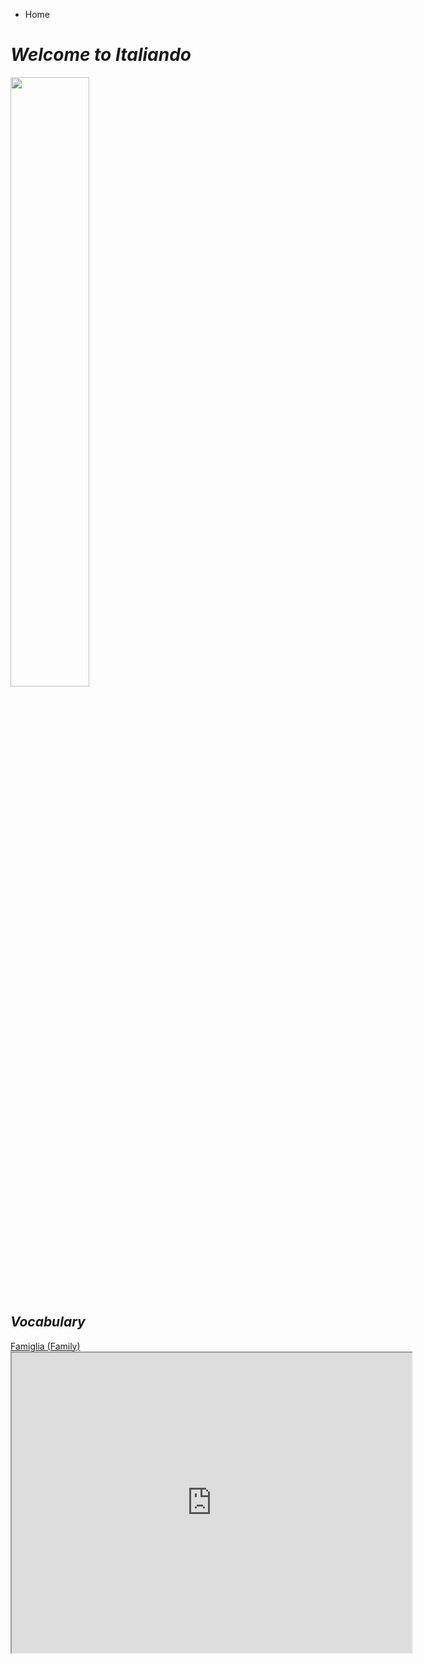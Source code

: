 <ul class="breadcrumb">
  <li>Home</li>
  </ul>
  
  

<h1><i><strong>Welcome to Italiando</strong></i></h1>

<img src="https://c1.staticflickr.com/1/219/482815089_0860b38e34_b.jpg" width="50%" >

<h2><i>Vocabulary</i></h2>
<a href="https://oscartuli.github.io/Italiando/Famiglia.html">Famiglia (Family)</a>


<iframe src="https://www.google.com/maps/d/embed?mid=1JYS6ay0CmAt2Z6jAn5aPa0hmFMnPSjqp" width="640" height="480"></iframe>
